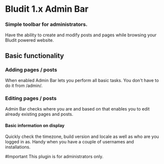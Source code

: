 # Bludit 1.x Admin Bar
### Simple toolbar for administrators.

Have the ability to create and modify posts and pages while browsing your Bludit powered website.

## Basic functionality

### Adding pages / posts
When enabled Admin Bar lets you perform all basic tasks. You don't have to do it from /admin/. 

### Editing pages / posts
Admin Bar checks where you are and based on that enables you to edit already existing pages and posts.

#### Basic information on display 
Quickly check the timezone, build version and locale as well as who are you logged in as. Handy when you have a couple of usernames and installations.

#Important 
This plugin is for administrators only. 
